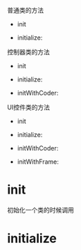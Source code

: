 普通类的方法

* init

* initialize:

控制器类的方法

* init

* initialize:

* initWithCoder:

UI控件类的方法

* init

* initialize:

* initWithCoder:

* initWithFrame:

# init

初始化一个类的时候调用

# initialize




